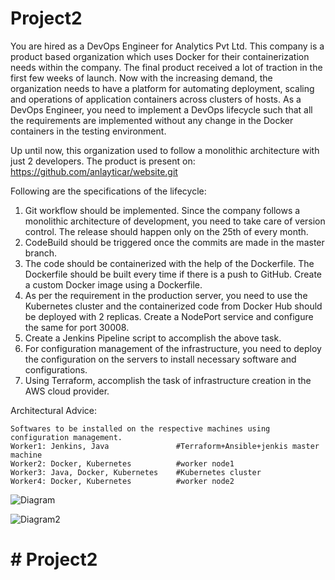 # Project2

You are hired as a DevOps Engineer for Analytics Pvt Ltd. This company is a product based organization which uses Docker for their containerization needs within the company. The final product received a lot of traction in the first few weeks of launch. Now with the increasing demand, the organization needs to have a platform for automating deployment, scaling and operations of application containers across clusters of hosts. As a DevOps Engineer, you need to implement a DevOps lifecycle such that all the requirements are implemented without any change in the Docker containers in the testing environment.

Up until now, this organization used to follow a monolithic architecture with just 2 developers. The product is present on: https://github.com/anlayticar/website.git

Following are the specifications of the lifecycle:

1.	Git workflow should be implemented. Since the company follows a monolithic architecture of development, you need to take care of 
    version control. The release should happen only on the 25th of every month.
2.	CodeBuild should be triggered once the commits are made in the master branch.
3.	The code should be containerized with the help of the Dockerfile. The Dockerfile should be built every time if there is a push to 
    GitHub. Create a custom Docker image using a Dockerfile.
4.	As per the requirement in the production server, you need to use the Kubernetes cluster and the containerized code from Docker Hub 
    should be deployed with 2 replicas. Create a NodePort service and configure the same for port 30008.
5.	Create a Jenkins Pipeline script to accomplish the above task.
6.	For configuration management of the infrastructure, you need to deploy the configuration on the servers to install necessary software 
    and configurations.
7.	Using Terraform, accomplish the task of infrastructure creation in the AWS cloud provider.

Architectural Advice:

    Softwares to be installed on the respective machines using configuration management.
    Worker1: Jenkins, Java               #Terraform+Ansible+jenkis master machine
    Worker2: Docker, Kubernetes          #worker node1
    Worker3: Java, Docker, Kubernetes    #Kubernetes cluster
    Worker4: Docker, Kubernetes          #worker node2  
    
![Diagram](https://github.com/sharfuddin1986/Project2/assets/106474548/639d0098-3ae2-49a7-a7be-6c8d2ce1bf35)

![Diagram2](https://github.com/sharfuddin1986/Project2/assets/106474548/c5510ff3-09ad-4128-9e35-4c63f19aa70a)

# # Project2
    
    


